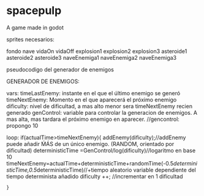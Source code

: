 spacepulp
=========

A game made in godot


sprites necesarios:


fondo
nave
vidaOn
vidaOff
explosion1
explosion2
explosion3
asteroide1
asteroide2
asteroide3
naveEnemiga1
naveEnemiga2
naveEnemiga3





pseudocodigo del generador de enemigos


GENERADOR DE ENEMIGOS:


vars:
	timeLastEnemy: instante en el que el último enemigo se generó
	timeNextEnemy: Momento en el que aparecerá el próximo enemigo
	dificulty: nivel de dificultad, a mas alto menor sera timeNextEnemy recien generado
	genControl: variable para controlar la generacion de enemigos. A mas alta, mas tardara el próximo enemigo en aparecer.
	//gencontrol: propongo 10

loop:
	if(actualTime>timeNextEnemy){
	addEnemy(dificulty);//addEnemy puede añadir ḾÁS de un único enemigo. (RANDOM, orientado por dificultad)
	deterministicTime =GenControl/log(dificulty)//logaritmo en base 10
	timeNextEnemy=actualTime+deterministicTime+randomTime(-0.5*deterministicTime,0.5*deterministicTime)//+tiempo aleatorio variable dependiente del tiempo determinista añadido
	dificulty ++; //incrementar en 1 dificultad


	}


	
